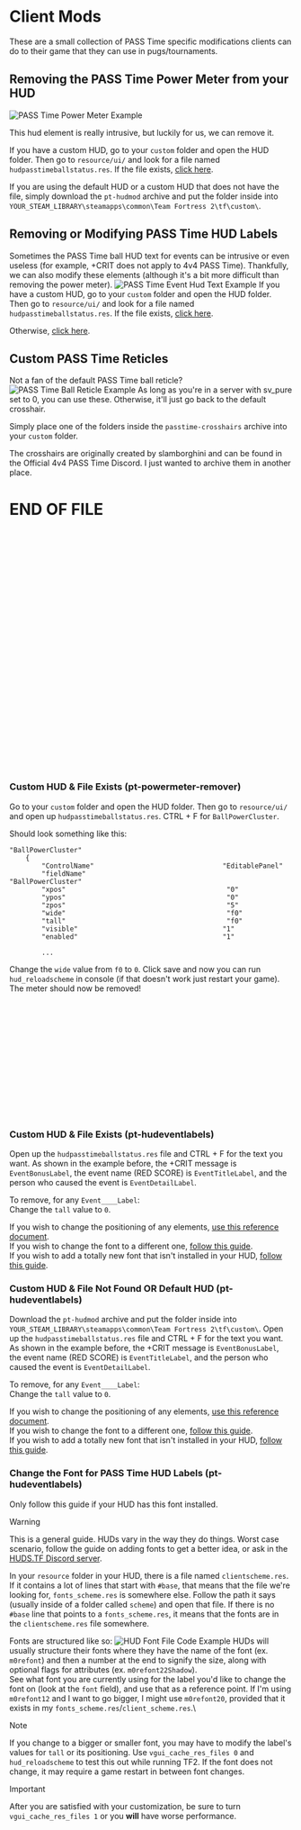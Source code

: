 # Client Mods

These are a small collection of PASS Time specific modifications clients can do to their game that they can use in pugs/tournaments.

## Removing the PASS Time Power Meter from your HUD

![PASS Time Power Meter Example](https://i.imgur.com/LbQj0Ur.jpeg)

This hud element is really intrusive, but luckily for us, we can remove it.

If you have a custom HUD, go to your `custom` folder and open the HUD folder. Then go to `resource/ui/` and look for a file named `hudpasstimeballstatus.res`. If the file exists, [click here](#custom-hud--file-exists-pt-powermeter-remover).

If you are using the default HUD or a custom HUD that does not have the file, simply download the `pt-hudmod` archive and put the folder inside into `YOUR_STEAM_LIBRARY\steamapps\common\Team Fortress 2\tf\custom\`.

## Removing or Modifying PASS Time HUD Labels

Sometimes the PASS Time ball HUD text for events can be intrusive or even useless (for example, +CRIT does not apply to 4v4 PASS Time). Thankfully, we can also modify these elements (although it's a bit more difficult than removing the power meter).
![PASS Time Event Hud Text Example](https://i.imgur.com/c9YAXXG.png)
If you have a custom HUD, go to your `custom` folder and open the HUD folder. Then go to `resource/ui/` and look for a file named `hudpasstimeballstatus.res`. If the file exists, [click here](#custom-hud--file-exists-pt-hudeventlabels).

Otherwise, [click here](#custom-hud--file-not-found-or-default-hud-pt-hudeventlabels).

## Custom PASS Time Reticles

Not a fan of the default PASS Time ball reticle?
![PASS Time Ball Reticle Example](https://i.imgur.com/sWvgo0R.png)
As long as you're in a server with sv_pure set to 0, you can use these. Otherwise, it'll just go back to the default crosshair.

Simply place one of the folders inside the `passtime-crosshairs` archive into your `custom` folder.

The crosshairs are originally created by slamborghini and can be found in the Official 4v4 PASS Time Discord. I just wanted to archive them in another place.

# END OF FILE
<br><br><br><br><br><br><br><br><br><br><br><br><br><br><br><br><br><br><br><br><br><br><br><br><br>

### Custom HUD & File Exists (pt-powermeter-remover)

Go to your `custom` folder and open the HUD folder. Then go to `resource/ui/` and open up `hudpasstimeballstatus.res`. CTRL + F for `BallPowerCluster`.

Should look something like this:
```
"BallPowerCluster"
    {
        "ControlName"                                "EditablePanel"
        "fieldName"                                    "BallPowerCluster"
        "xpos"                                        "0"
        "ypos"                                        "0"
        "zpos"                                        "5"
        "wide"                                        "f0"
        "tall"                                        "f0"
        "visible"                                    "1"
        "enabled"                                    "1"

        ...
```
Change the `wide` value from `f0` to `0`.
Click save and now you can run `hud_reloadscheme` in console (if that doesn't work just restart your game). The meter should now be removed!

<br><br><br><br><br><br><br><br><br><br><br><br>

### Custom HUD & File Exists (pt-hudeventlabels)

Open up the `hudpasstimeballstatus.res` file and CTRL + F for the text you want. As shown in the example before, the +CRIT message is `EventBonusLabel`, the event name (RED SCORE) is `EventTitleLabel`, and the person who caused the event is `EventDetailLabel`.

To remove, for any `Event____Label`:\
Change the `tall` value to `0`.

If you wish to change the positioning of any elements, [use this reference document](https://github.com/rbjaxter/budhud/wiki/Element-Positioning).\
If you wish to change the font to a different one, [follow this guide](#change-the-font-for-pass-time-hud-labels-pt-hudeventlabels).\
If you wish to add a totally new font that isn't installed in your HUD, [follow this guide](https://github.com/rbjaxter/budhud/wiki/Adding---Replacing-Custom-Fonts#guide).

### Custom HUD & File Not Found OR Default HUD (pt-hudeventlabels)

Download the `pt-hudmod` archive and put the folder inside into `YOUR_STEAM_LIBRARY\steamapps\common\Team Fortress 2\tf\custom\`. Open up the `hudpasstimeballstatus.res` file and CTRL + F for the text you want. As shown in the example before, the +CRIT message is `EventBonusLabel`, the event name (RED SCORE) is `EventTitleLabel`, and the person who caused the event is `EventDetailLabel`.

To remove, for any `Event____Label`:\
Change the `tall` value to `0`.

If you wish to change the positioning of any elements, [use this reference document](https://github.com/rbjaxter/budhud/wiki/Element-Positioning).\
If you wish to change the font to a different one, [follow this guide](#change-the-font-for-pass-time-hud-labels-pt-hudeventlabels).\
If you wish to add a totally new font that isn't installed in your HUD, [follow this guide](https://github.com/rbjaxter/budhud/wiki/Adding---Replacing-Custom-Fonts#guide).

### Change the Font for PASS Time HUD Labels (pt-hudeventlabels)

Only follow this guide if your HUD has this font installed.
> [!WARNING]  
> This is a general guide. HUDs vary in the way they do things. Worst case scenario, follow the guide on adding fonts to get a better idea, or ask in the [HUDS.TF Discord server](http://huds.tf).

In your `resource` folder in your HUD, there is a file named `clientscheme.res`. If it contains a lot of lines that start with `#base`, that means that the file we're looking for, `fonts_scheme.res` is somewhere else. Follow the path it says (usually inside of a folder called `scheme`) and open that file. If there is no `#base` line that points to a `fonts_scheme.res`, it means that the fonts are in the `clientscheme.res` file somewhere.

Fonts are structured like so:
![HUD Font File Code Example](https://i.imgur.com/kTTPtpB.png)
HUDs will usually structure their fonts where they have the name of the font (ex. `m0refont`) and then a number at the end to signify the size, along with optional flags for attributes (ex. `m0refont22Shadow`).\
See what font you are currently using for the label you'd like to change the font on (look at the `font` field), and use that as a reference point. If I'm using `m0refont12` and I want to go bigger, I might use `m0refont20`, provided that it exists in my `fonts_scheme.res`/`client_scheme.res`.\
> [!NOTE]  
> If you change to a bigger or smaller font, you may have to modify the label's values for `tall` or its positioning. Use `vgui_cache_res_files 0` and `hud_reloadscheme` to test this out while running TF2. If the font does not change, it may require a game restart in between font changes.

> [!IMPORTANT]  
> After you are satisfied with your customization, be sure to turn `vgui_cache_res_files 1` or you **will** have worse performance.

<br><br><br><br><br><br><br><br><br><br><br><br><br><br><br><br><br><br><br><br><br><br><br><br><br>
